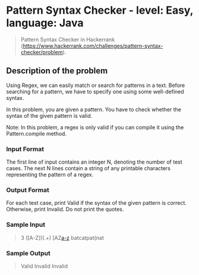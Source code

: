 # Pattern Syntax Checker - level: Easy, language: Java
> Pattern Syntax Checker in Hackerrank (https://www.hackerrank.com/challenges/pattern-syntax-checker/problem).


## Description of the problem
Using Regex, we can easily match or search for patterns in a text.
Before searching for a pattern, we have to specify one using some well-defined syntax.

In this problem, you are given a pattern.
You have to check whether the syntax of the given pattern is valid.

Note: In this problem, a regex is only valid if you can compile it using the Pattern.compile method.

### Input Format
The first line of input contains an integer N, denoting the number of test cases.
The next N lines contain a string of any printable characters representing the pattern of a regex.

### Output Format
For each test case, print Valid if the syntax of the given pattern is correct.
Otherwise, print Invalid.
Do not print the quotes.

### Sample Input
> 3
> ([A-Z])(.+)
> [AZ[a-z](a-z)
> batcatpat(nat

### Sample Output
> Valid
> Invalid
> Invalid